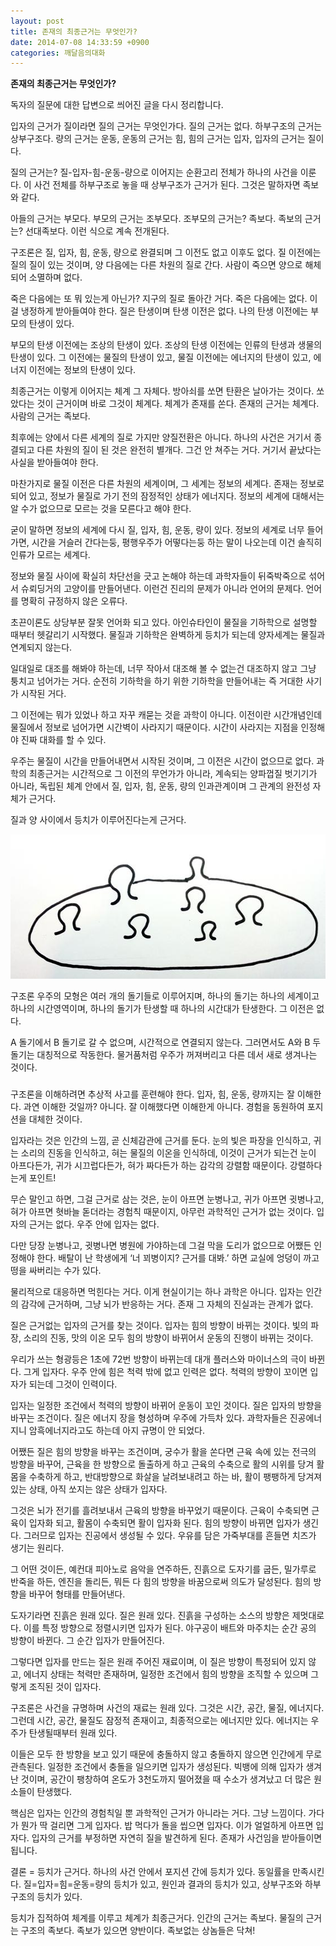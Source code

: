 ```yaml
---
layout: post
title: 존재의 최종근거는 무엇인가?
date: 2014-07-08 14:33:59 +0900
categories: 깨달음의대화
---
```

**존재의 최종근거는 무엇인가?** 

  


독자의 질문에 대한 답변으로 씌어진 글을 다시 정리합니다. 

  


입자의 근거가 질이라면 질의 근거는 무엇인가다. 질의 근거는 없다. 하부구조의 근거는 상부구조다. 량의 근거는 운동, 운동의 근거는 힘, 힘의 근거는 입자, 입자의 근거는 질이다. 

  


질의 근거는? 질-입자-힘-운동-량으로 이어지는 순환고리 전체가 하나의 사건을 이룬다. 이 사건 전체를 하부구조로 놓을 때 상부구조가 근거가 된다. 그것은 말하자면 족보와 같다.

  


아들의 근거는 부모다. 부모의 근거는 조부모다. 조부모의 근거는? 족보다. 족보의 근거는? 선대족보다. 이런 식으로 계속 전개된다. 

  


구조론은 질, 입자, 힘, 운동, 량으로 완결되며 그 이전도 없고 이후도 없다. 질 이전에는 질의 질이 있는 것이며, 양 다음에는 다른 차원의 질로 간다. 사람이 죽으면 양으로 해체되어 소멸하며 없다.

  


죽은 다음에는 또 뭐 있는게 아닌가? 지구의 질로 돌아간 거다. 죽은 다음에는 없다. 이걸 냉정하게 받아들여야 한다. 질은 탄생이며 탄생 이전은 없다. 나의 탄생 이전에는 부모의 탄생이 있다.

  


부모의 탄생 이전에는 조상의 탄생이 있다. 조상의 탄생 이전에는 인류의 탄생과 생물의 탄생이 있다. 그 이전에는 물질의 탄생이 있고, 물질 이전에는 에너지의 탄생이 있고, 에너지 이전에는 정보의 탄생이 있다. 

  


최종근거는 이렇게 이어지는 체계 그 자체다. 방아쇠를 쏘면 탄환은 날아가는 것이다. 쏘았다는 것이 근거이며 바로 그것이 체계다. 체계가 존재를 쏜다. 존재의 근거는 체계다. 사람의 근거는 족보다.

  


최후에는 양에서 다른 세계의 질로 가지만 양질전환은 아니다. 하나의 사건은 거기서 종결되고 다른 차원의 질이 된 것은 완전히 별개다. 그건 안 쳐주는 거다. 거기서 끝났다는 사실을 받아들여야 한다.

  


마찬가지로 물질 이전은 다른 차원의 세계이며, 그 세계는 정보의 세계다. 존재는 정보로 되어 있고, 정보가 물질로 가기 전의 잠정적인 상태가 에너지다. 정보의 세계에 대해서는 알 수가 없으므로 모르는 것을 모른다고 해야 한다. 

  


굳이 말하면 정보의 세계에 다시 질, 입자, 힘, 운동, 량이 있다. 정보의 세계로 너무 들어가면, 시간을 거슬러 간다는둥, 평행우주가 어떻다는둥 하는 말이 나오는데 이건 솔직히 인류가 모르는 세계다. 

  


정보와 물질 사이에 확실히 차단선을 긋고 논해야 하는데 과학자들이 뒤죽박죽으로 섞어서 슈뢰딩거의 고양이를 만들어낸다. 이런건 진리의 문제가 아니라 언어의 문제다. 언어를 명확히 규정하지 않은 오류다. 

  


초끈이론도 상당부분 잘못 언어화 되고 있다. 아인슈타인이 물질을 기하학으로 설명할 때부터 헷갈리기 시작했다. 물질과 기하학은 완벽하게 등치가 되는데 양자세계는 물질과 연계되지 않는다. 

  


일대일로 대조를 해봐야 하는데, 너무 작아서 대조해 볼 수 없는건 대조하지 않고 그냥 퉁치고 넘어가는 거다. 순전히 기하학을 하기 위한 기하학을 만들어내는 즉 거대한 사기가 시작된 거다.

  


그 이전에는 뭐가 있었나 하고 자꾸 캐묻는 것읕 과학이 아니다. 이전이란 시간개념인데 물질에서 정보로 넘어가면 시간벽이 사라지기 때문이다. 시간이 사라지는 지점을 인정해야 진짜 대화를 할 수 있다.

  


우주는 물질이 시간을 만들어내면서 시작된 것이며, 그 이전은 시간이 없으므로 없다. 과학의 최종근거는 시간적으로 그 이전의 무언가가 아니라, 계속되는 양파껍질 벗기기가 아니라, 독립된 체계 안에서 질, 입자, 힘, 운동, 량의 인과관계이며 그 관계의 완전성 자체가 근거다.

  


질과 양 사이에서 등치가 이루어진다는게 근거다. 

  



<img src="files/attach/images/198/625/495/ab.jpg" alt="ab.jpg" width="564" height="231" /> 

  


구조론 우주의 모형은 여러 개의 돌기들로 이루어지며, 하나의 돌기는 하나의 세계이고 하나의 시간영역이며, 하나의 돌기가 탄생할 때 하나의 시간대가 탄생한다. 그 이전은 없다. 

  


A 돌기에서 B 돌기로 갈 수 없으며, 시간적으로 연결되지 않는다. 그러면서도 A와 B 두 돌기는 대칭적으로 작동한다. 물거품처럼 우주가 꺼져버리고 다른 데서 새로 생겨나는 것이다. 

  


###

  


구조론을 이해하려면 추상적 사고를 훈련해야 한다. 입자, 힘, 운동, 량까지는 잘 이해한다. 과연 이해한 것일까? 아니다. 잘 이해했다면 이해한게 아니다. 경험을 동원하여 포지션을 대체한 것이다.

  


입자라는 것은 인간의 느낌, 곧 신체감관에 근거를 둔다. 눈의 빛은 파장을 인식하고, 귀는 소리의 진동을 인식하고, 혀는 물질의 이온을 인식하데, 이것이 근거가 되는건 눈이 아프다든가, 귀가 시끄럽다든가, 혀가 짜다든가 하는 감각의 강렬함 때문이다. 강렬하다는게 포인트!

  


무슨 말인고 하면, 그걸 근거로 삼는 것은, 눈이 아프면 눈병나고, 귀가 아프면 귓병나고, 혀가 아프면 혓바늘 돋더라는 경험칙 때문이지, 아무런 과학적인 근거가 없는 것이다. 입자의 근거는 없다. 우주 안에 입자는 없다. 

  


다만 당장 눈병나고, 귓병나면 병원에 가야하는데 그걸 막을 도리가 없으므로 어쨌든 인정해야 한다. 배탈이 난 학생에게 ‘너 꾀병이지? 근거를 대봐.’ 하면 교실에 엉덩이 까고 떵을 싸버리는 수가 있다. 

  


물리적으로 대응하면 먹힌다는 거다. 이게 현실이기는 하나 과학은 아니다. 입자는 인간의 감각에 근거하며, 그냥 뇌가 반응하는 거다. 존재 그 자체의 진실과는 관계가 없다. 

  


질은 근거없는 입자의 근거를 찾는 것이다. 입자는 힘의 방향이 바뀌는 것이다. 빛의 파장, 소리의 진동, 맛의 이온 모두 힘의 방향이 바뀌어서 운동의 진행이 바뀌는 것이다. 

  


우리가 쓰는 형광등은 1초에 72번 방향이 바뀌는데 대개 플러스와 마이너스의 극이 바뀐다. 그게 입자다. 우주 안에 힘은 척력 밖에 없고 인력은 없다. 척력의 방향이 꼬이면 입자가 되는데 그것이 인력이다.

  


입자는 일정한 조건에서 척력의 방향이 바뀌어 운동이 꼬인 것이다. 질은 입자의 방향을 바꾸는 조건이다. 질은 에너지 장을 형성하며 우주에 가득차 있다. 과학자들은 진공에너지니 암흑에너지라고도 하는데 아지 규명이 안 되었다. 

  


어쨌든 질은 힘의 방향을 바꾸는 조건이며, 궁수가 활을 쏜다면 근육 속에 있는 전극의 방향을 바꾸어, 근육을 한 방향으로 돌출하게 하고 근육의 수축으로 활의 시위를 당겨 활몸을 수축하게 하고, 반대방향으로 화살을 날려보내려고 하는 바, 활이 팽팽하게 당겨져 있는 상태, 아직 쏘지는 않은 상태가 입자다. 

  


그것은 뇌가 전기를 흘려보내서 근육의 방향을 바꾸었기 때문이다. 근육이 수축되면 근육이 입자화 되고, 활몸이 수축되면 활이 입자화 된다. 힘의 방향이 바뀌면 입자가 생긴다. 그러므로 입자는 진공에서 생성될 수 있다. 우유를 담은 가죽부대를 흔들면 치즈가 생기는 원리다.

  


그 어떤 것이든, 예컨대 피아노로 음악을 연주하든, 진흙으로 도자기를 굽든, 밀가루로 반죽을 하든, 엔진을 돌리든, 뭐든 다 힘의 방향을 바꿈으로써 의도가 달성된다. 힘의 방향을 바꾸어 형태를 만들어낸다.

  


도자기라면 진흙은 원래 있다. 질은 원래 있다. 진흙을 구성하는 소스의 방향은 제멋대로다. 이를 특정 방향으로 정렬시키면 입자가 된다. 야구공이 배트와 마주치는 순간 공의 방향이 바뀐다. 그 순간 입자가 만들어진다. 

  


그렇다면 입자를 만드는 질은 원래 주어진 재료이며, 이 질은 방향이 특정되어 있지 않고, 에너지 상태는 척력만 존재하며, 일정한 조건에서 힘의 방향을 조직할 수 있으며 그렇게 조직된 것이 입자다.

  


구조론은 사건을 규명하며 사건의 재료는 원래 있다. 그것은 시간, 공간, 물질, 에너지다. 그런데 시간, 공간, 물질도 잠정적 존재이고, 최종적으로는 에너지만 있다. 에너지는 우주가 탄생될때부터 원래 있다.

  


이들은 모두 한 방향을 보고 있기 때문에 충돌하지 않고 충돌하지 않으면 인간에게 무로 관측된다. 일정한 조건에서 충돌을 일으키면 입자가 생성된다. 빅뱅에 의해 입자가 생겨난 것이며, 공간이 팽창하여 온도가 3천도까지 떨어졌을 때 수소가 생겨났고 더 많은 원소들이 탄생했다. 

  


핵심은 입자는 인간의 경험칙일 뿐 과학적인 근거가 아니라는 거다. 그냥 느낌이다. 가다가 뭔가 딱 걸리면 그게 입자다. 밥 먹다가 돌을 씹으면 입자다. 이가 얼얼하게 아프면 입자다. 입자의 근거를 부정하면 자연히 질을 발견하게 된다. 존재가 사건임을 받아들이면 됩니다.

  


결론 = 등치가 근거다. 하나의 사건 안에서 포지션 간에 등치가 있다. 동일률을 만족시킨다. 질=입자=힘=운동=량의 등치가 있고, 원인과 결과의 등치가 있고, 상부구조와 하부구조의 등치가 있다. 

  


등치가 집적하여 체계를 이루고 체계가 최종근거다. 인간의 근거는 족보다. 물질의 근거는 구조의 족보다. 족보가 있으면 양반이다. 족보없는 상놈들은 닥쳐!